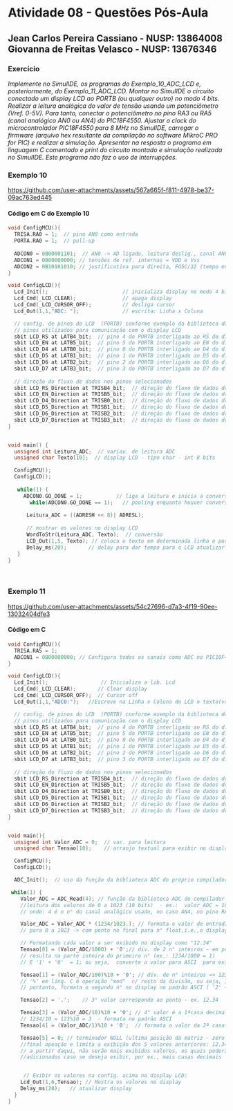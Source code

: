 # Atividade 08 - Questões Pós-Aula

## Jean Carlos Pereira Cassiano - NUSP: 13864008 <br> Giovanna de Freitas Velasco - NUSP: 13676346

### Exercício

*Implemente no SimulIDE, os programas do Exemplo_10_ADC_LCD e, posteriormente, do Exemplo_11_ADC_LCD. Montar no SimulIDE o circuito conectado um display LCD ao PORTB (ou qualquer outro) no modo 4 bits. Realizar a leitura analógica do valor de tensão usando um potenciômetro (Vref. 0-5V). Para tanto, conectar o potenciômetro no pino RA3 ou RA5 (canal analógico AN0 ou AN4) do PIC18F4550. Ajustar o clock do microcontrolador PIC18F4550 para 8 MHz no SimulIDE, carregar o firmware (arquivo hex resultante da compilação no software MikroC PRO for PIC) e realizar a simulação. Apresentar na resposta o programa em linguagem C comentado e print do circuito montado e simulação realizada no SimulIDE. Este programa não faz o uso de interrupções.*

### Exemplo 10

https://github.com/user-attachments/assets/567a665f-f811-4978-be37-09ac763ed445

#### Código em C do Exemplo 10

``` C
void ConfigMCU(){
  TRISA.RA0 = 1;  // pino AN0 como entrada 
  PORTA.RA0 = 1;  // pull-up
  
  ADCON0 = 0B00001101;  // AN0 -> AD ligado, leitura deslig., canal AN0
  ADCON1 = 0B00000000; // tensões de ref. internas = VDD e Vss
  ADCON2 = 0B10101010; // justificativa para direita, FOSC/32 (tempo entre 2 e 25 us) e 12 TAD (tempo de conversão de cada bit + 2 TAD)
}

void ConfigLCD(){
  Lcd_Init();                        // inicializa display no modo 4 bits
  Lcd_Cmd(_LCD_CLEAR);               // apaga display
  Lcd_Cmd(_LCD_CURSOR_OFF);          // desliga cursor
  Lcd_Out(1,1,"ADC: ");              // escrita: Linha x Coluna

  // config. de pinos do LCD  (PORTB) conforme exemplo da biblioteca do compilador
  // pinos utilizados para comunicação com o display LCD
  sbit LCD_RS at LATB4_bit;  // pino 4 do PORTB interligado ao RS do display
  sbit LCD_EN at LATB5_bit;  // pino 5 do PORTB interligado ao EN do display
  sbit LCD_D4 at LATB0_bit;  // pino 0 do PORTB interligado ao D4 do display
  sbit LCD_D5 at LATB1_bit;  // pino 1 do PORTB interligado ao D5 do display
  sbit LCD_D6 at LATB2_bit;  // pino 2 do PORTB interligado ao D6 do display
  sbit LCD_D7 at LATB3_bit;  // pino 3 do PORTB interligado ao D7 do display
  
  // direção do fluxo de dados nos pinos selecionados
  sbit LCD_RS_Direction at TRISB4_bit;  // direção do fluxo de dados do pino RB4
  sbit LCD_EN_Direction at TRISB5_bit;  // direção do fluxo de dados do pino RB5
  sbit LCD_D4_Direction at TRISB0_bit;  // direção do fluxo de dados do pino RB0
  sbit LCD_D5_Direction at TRISB1_bit;  // direção do fluxo de dados do pino RB1
  sbit LCD_D6_Direction at TRISB2_bit;  // direção do fluxo de dados do pino RB2
  sbit LCD_D7_Direction at TRISB3_bit;  // direção do fluxo de dados do pino RB3
}


void main() {
  unsigned int Leitura_ADC;  // variav. de leitura ADC
  unsigned char Texto[10];  // display LCD - tipo char - int 8 bits 

  ConfigMCU();
  ConfigLCD();
  
   while(1) {
     ADCON0.GO_DONE = 1;           // liga a leitura e inicia a conversão do ADC
       while(ADCON0.GO_DONE == 1);   // pooling enquanto houver conversão
  
      Leitura_ADC = ((ADRESH << 8)| ADRESL);
  
      // mostrar os valores no display LCD 
      WordToStr(Leitura_ADC, Texto);  // conversão
      LCD_Out(1,5, Texto); // coloca o texto em determinada linha e posição 1, 5
      Delay_ms(20);       // delay para dar tempo para o LCD atualizar
   }
}
```

<br>


### Exemplo 11

https://github.com/user-attachments/assets/54c27696-d7a3-4f19-90ee-13032404dfe3

#### Código em C

``` C
void ConfigMCU(){
  TRISA.RA5 = 1;
  ADCON1 = 0B00000000; // Configura todos os canais como ADC no PIC18F4450
}

void ConfigLCD(){
  Lcd_Init();                 // Inicializa a lib. Lcd
  Lcd_Cmd(_LCD_CLEAR);       // Clear display
  Lcd_Cmd(_LCD_CURSOR_OFF);  // Cursor off
  Lcd_Out(1,1,"ADC0:");   //Escreve na Linha x Coluna do LCD o texto(valor do ADC)

  // config. de pinos do LCD  (PORTB) conforme exemplo da biblioteca do compilador
  // pinos utilizados para comunicação com o display LCD
  sbit LCD_RS at LATB4_bit;  // pino 4 do PORTB interligado ao RS do display
  sbit LCD_EN at LATB5_bit;  // pino 5 do PORTB interligado ao EN do display
  sbit LCD_D4 at LATB0_bit;  // pino 0 do PORTB interligado ao D4 do display
  sbit LCD_D5 at LATB1_bit;  // pino 1 do PORTB interligado ao D5 do display
  sbit LCD_D6 at LATB2_bit;  // pino 2 do PORTB interligado ao D6 do display
  sbit LCD_D7 at LATB3_bit;  // pino 3 do PORTB interligado ao D7 do display
  
  // direção do fluxo de dados nos pinos selecionados
  sbit LCD_RS_Direction at TRISB4_bit;  // direção do fluxo de dados do pino RB4
  sbit LCD_EN_Direction at TRISB5_bit;  // direção do fluxo de dados do pino RB5
  sbit LCD_D4_Direction at TRISB0_bit;  // direção do fluxo de dados do pino RB0
  sbit LCD_D5_Direction at TRISB1_bit;  // direção do fluxo de dados do pino RB1
  sbit LCD_D6_Direction at TRISB2_bit;  // direção do fluxo de dados do pino RB2
  sbit LCD_D7_Direction at TRISB3_bit;  // direção do fluxo de dados do pino RB3
}


void main(){
  unsigned int Valor_ADC = 0;  // var. para leitura
  unsigned char Tensao[10];    // arranjo textual para exibir no display

  ConfigMCU();
  ConfigLCD();

  ADC_Init();  // uso da função da biblioteca ADC do próprio compilador

 while(1) {
    Valor_ADC = ADC_Read(4); // função da biblioteca ADC do compilador para
    //leitura dos valores de 0 a 1023 (10 bits)  - ex.:  valor_ADC = 1023;
    // onde: 4 é o n° do canal analógico usado, no caso AN4, no pino RA5

    Valor_ADC = Valor_ADC * (1234/1023.); // formata o valor de entrada (neste caso o valor de exemplo '1234')
    // para 0 a 1023 -> com ponto no final para n° float,i.e.,o display mostrará: '12.34'

    // Formatando cada valor a ser exibido no display como "12.34"
    Tensao[0] = (Valor_ADC/1000) + '0';// div. de 2 n° inteiros - em programação
    // resulta na parte inteira do primeiro n° (ex.: 1234/1000 = 1)
    // E '1' + '0'  = 1; ou seja,  converte o valor para ASCI  para exibir no display

    Tensao[1] = (Valor_ADC/100)%10 + '0'; // div. de n° inteiros => 1234/100 = 12
    // '%' em ling. C é operação "mod"  c/ resto da divisão, ou seja, 12%10 = 2
    // portanto, formata o segundo n° no display no padrão ASCI ( '2' + '0' = 2)

    Tensao[2] = '.';    // 3° valor corresponde ao ponto - ex. 12.34

    Tensao[3] = (Valor_ADC/10)%10 + '0'; // 4° valor é a 1ªcasa decimal, portanto:
    // 1234/10 = 123%10 = 3  - formata no padrão ASCI
    Tensao[4] = (Valor_ADC/1)%10 + '0';  // formata o valor da 2ª casa decimal

    Tensao[5] = 0; // terminador NULL (ultima posição da matriz - zero indica o
    //final opeação e limita a exibição dos 5 valores anteriores: 12.34), ou seja
    // a partir daqui, não serão mais exibidos valores, os quais poderão ser
    //adicionados caso se deseja exibir, por ex., mais casas decimais


     // Exibir os valores na config. acima no display LCD:
    Lcd_Out(1,6,Tensao); // Mostra os valores no display
    Delay_ms(20);   // atualizar display
  }
}
```
